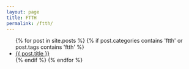 ```yaml
---
layout: page
title: FTTH
permalink: /ftth/
---
```


<div class="home">

  <ul class="posts">
    {% for post in site.posts %}
    {% if post.categories contains 'ftth' or post.tags contains 'ftth' %}
      <li>
        <a class="post-link" href="{{ post.url | prepend: site.baseurl }}">{{ post.title }}</a>
      </li>
    {% endif %}
    {% endfor %}
  </ul>

</div>
